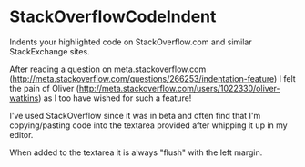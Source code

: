 StackOverflowCodeIndent
=======================

Indents your highlighted code on StackOverflow.com and similar StackExchange sites.

After reading a question on meta.stackoverflow.com (http://meta.stackoverflow.com/questions/266253/indentation-feature) I felt the pain of Oliver (http://meta.stackoverflow.com/users/1022330/oliver-watkins) as I too have wished for such a feature!

I've used StackOverflow since it was in beta and often find that I'm copying/pasting code into the textarea provided after whipping it up in my editor.

When added to the textarea it is always "flush" with the left margin.

